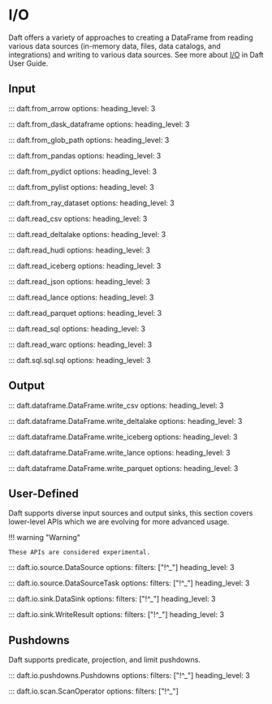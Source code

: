 # I/O

Daft offers a variety of approaches to creating a DataFrame from reading various data sources (in-memory data, files, data catalogs, and integrations) and writing to various data sources. See more about [I/O](../io.md) in Daft User Guide.

## Input

<!-- from_ -->

::: daft.from_arrow
    options:
        heading_level: 3

::: daft.from_dask_dataframe
    options:
        heading_level: 3

::: daft.from_glob_path
    options:
        heading_level: 3

::: daft.from_pandas
    options:
        heading_level: 3

::: daft.from_pydict
    options:
        heading_level: 3

::: daft.from_pylist
    options:
        heading_level: 3

::: daft.from_ray_dataset
    options:
        heading_level: 3

<!-- read_ -->

::: daft.read_csv
    options:
        heading_level: 3

::: daft.read_deltalake
    options:
        heading_level: 3

::: daft.read_hudi
    options:
        heading_level: 3

::: daft.read_iceberg
    options:
        heading_level: 3

::: daft.read_json
    options:
        heading_level: 3

::: daft.read_lance
    options:
        heading_level: 3

::: daft.read_parquet
    options:
        heading_level: 3

::: daft.read_sql
    options:
        heading_level: 3

::: daft.read_warc
    options:
        heading_level: 3

::: daft.sql.sql.sql
    options:
        heading_level: 3

## Output

<!-- write_ -->

::: daft.dataframe.DataFrame.write_csv
    options:
        heading_level: 3

::: daft.dataframe.DataFrame.write_deltalake
    options:
        heading_level: 3

::: daft.dataframe.DataFrame.write_iceberg
    options:
        heading_level: 3

::: daft.dataframe.DataFrame.write_lance
    options:
        heading_level: 3

::: daft.dataframe.DataFrame.write_parquet
    options:
        heading_level: 3

## User-Defined

Daft supports diverse input sources and output sinks, this section covers lower-level APIs which we are evolving for more advanced usage.

!!! warning "Warning"

    These APIs are considered experimental.

::: daft.io.source.DataSource
    options:
        filters: ["!^_"]
        heading_level: 3

::: daft.io.source.DataSourceTask
    options:
        filters: ["!^_"]
        heading_level: 3

::: daft.io.sink.DataSink
    options:
        filters: ["!^_"]
        heading_level: 3

::: daft.io.sink.WriteResult
    options:
        filters: ["!^_"]
        heading_level: 3

## Pushdowns

Daft supports predicate, projection, and limit pushdowns.

::: daft.io.pushdowns.Pushdowns
    options:
        filters: ["!^_"]
        heading_level: 3

::: daft.io.scan.ScanOperator
    options:
        filters: ["!^_"]
